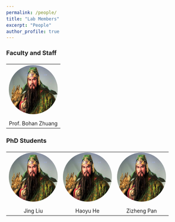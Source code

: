 ```yaml
---
permalink: /people/
title: "Lab Members"
excerpt: "People"
author_profile: true
---
```


### Faculty and Staff

<table  style="border: none;  margin-top:20px;">
  <tr>
    <td align="center" valign="top" style="border: none;"><img src="../images/bohan.jpg" alt="jing" style="margin-bottom:40px; width:400px; height:400px;zoom:33%;border-radius: 50%;zoom:33%;" />
    <br>Prof. Bohan Zhuang
    </td>
  </tr>
 </table>

### PhD Students

<table  style="border: none; margin-top:20px;">
  <tr>
    <td align="center" valign="top" style="border: none;"><img src="../images/bohan.jpg" alt="jing" style="margin-bottom:40px; width:400px; height:400px;zoom:33%;border-radius: 50%;zoom:33%;" />
    <br>Jing Liu
    </td>
    <td align="center" valign="top" style="border: none;"><img src="../images/bohan.jpg" alt="jing" style="margin-bottom:40px; width:400px; height:400px;zoom:33%;border-radius: 50%;zoom:33%;" />
    <br>Haoyu He
    </td>
    <td align="center" valign="top" style="border: none;"><img src="../images/bohan.jpg" alt="jing" style="margin-bottom:40px; width:400px; height:400px;zoom:33%;border-radius: 50%;zoom:33%;" />
    <br>Zizheng Pan
    </td>
  </tr>
 </table>


